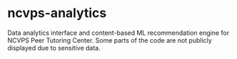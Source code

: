 # ncvps-analytics
Data analytics interface and content-based ML recommendation engine for NCVPS Peer Tutoring Center. Some parts of the code are not publicly displayed due to sensitive data.
